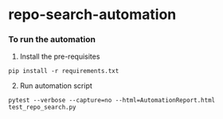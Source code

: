 # repo-search-automation
### To run the automation
1. Install the pre-requisites
```
pip install -r requirements.txt
```
2. Run automation script
```
pytest --verbose --capture=no --html=AutomationReport.html test_repo_search.py
```
